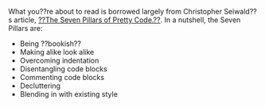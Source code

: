 <div id="wikitext">

<span id="excerpt"></span>

<div class="round lrindent quote">

What you??re about to read is borrowed largely from Christopher
Seiwald??s article, [??The Seven Pillars of Pretty
Code.??](http://www.perforce.com/perforce/papers/prettycode.html). In a
nutshell, the Seven Pillars are:

<div class="vspace">

</div>

-   Being ??bookish??
-   Making alike look alike
-   Overcoming indentation
-   Disentangling code blocks
-   Commenting code blocks
-   Decluttering
-   Blending in with existing style

</div>

<span id="excerptend"></span>

<div class="vspace">

</div>

<div style="display: none;">

Summary:Notes from the chapter "Code in Motion" by Laura Wingerd and
Christopher Seiwald in *Beautiful Code*, edited by Andy Oram and Greg
Wilson, O'Reilly and Associates, 2007. Parent:(Technology.)Development
includeme:[Technology.Development](http://wiki.tamouse.org?n=Technology.Development?action=print)
Categories:[BestPractices](http://wiki.tamouse.org?n=Category.BestPractices)
Tags: beautiful code, code craftsmanship

</div>

</div>
